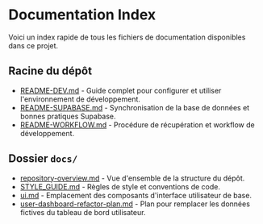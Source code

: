 # Documentation Index

Voici un index rapide de tous les fichiers de documentation disponibles dans ce projet.

## Racine du dépôt

- [README-DEV.md](../README-DEV.md) - Guide complet pour configurer et utiliser l'environnement de développement.
- [README-SUPABASE.md](../README-SUPABASE.md) - Synchronisation de la base de données et bonnes pratiques Supabase.
- [README-WORKFLOW.md](../README-WORKFLOW.md) - Procédure de récupération et workflow de développement.

## Dossier `docs/`

- [repository-overview.md](repository-overview.md) - Vue d'ensemble de la structure du dépôt.
- [STYLE_GUIDE.md](STYLE_GUIDE.md) - Règles de style et conventions de code.
- [ui.md](ui.md) - Emplacement des composants d'interface utilisateur de base.
- [user-dashboard-refactor-plan.md](user-dashboard-refactor-plan.md) - Plan pour remplacer les données fictives du tableau de bord utilisateur.

